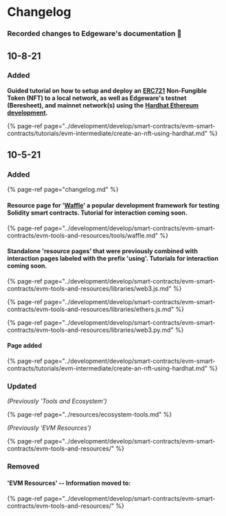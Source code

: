 # Changelog

### Recorded changes to Edgeware's documentation 🚀 

## 10-8-21

### Added

**Guided tutorial on how to setup and deploy an** [**ERC721**](https://ethereum.org/en/developers/docs/standards/tokens/erc-721/) **Non-Fungible Token \(NFT\) to a local network, as well as Edgeware's testnet \(Beresheet\), and mainnet network\(s\) using the** [**Hardhat Ethereum development**](https://hardhat.org/)**.**

{% page-ref page="../development/develop/smart-contracts/evm-smart-contracts/tutorials/evm-intermediate/create-an-nft-using-hardhat.md" %}

## 10-5-21

### Added

{% page-ref page="changelog.md" %}

#### Resource page for '[Waffle](https://getwaffle.io/)' a popular development framework for testing Solidity smart contracts. Tutorial for interaction coming soon.

{% page-ref page="../development/develop/smart-contracts/evm-smart-contracts/evm-tools-and-resources/tools/waffle.md" %}

#### Standalone 'resource pages' that were previously combined with interaction pages labeled with the prefix 'using'. Tutorials for interaction coming soon.

{% page-ref page="../development/develop/smart-contracts/evm-smart-contracts/evm-tools-and-resources/libraries/web3.js.md" %}

{% page-ref page="../development/develop/smart-contracts/evm-smart-contracts/evm-tools-and-resources/libraries/ethers.js.md" %}

{% page-ref page="../development/develop/smart-contracts/evm-smart-contracts/evm-tools-and-resources/libraries/web3.py.md" %}

#### Page added 

{% page-ref page="../development/develop/smart-contracts/evm-smart-contracts/tutorials/evm-intermediate/create-an-nft-using-hardhat.md" %}



### Updated

_\(Previously 'Tools and Ecosystem'\)_

{% page-ref page="../resources/ecosystem-tools.md" %}

_\(Previously 'EVM Resources'\)_

{% page-ref page="../development/develop/smart-contracts/evm-smart-contracts/evm-tools-and-resources/" %}

### Removed

#### 'EVM Resources' -- Information moved to:

{% page-ref page="../development/develop/smart-contracts/evm-smart-contracts/evm-tools-and-resources/" %}








